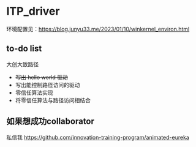 # ITP_driver
环境配置见：https://blog.junyu33.me/2023/01/10/winkernel_environ.html

## to-do list
大创大致路径
- ~~写出 hello world 驱动~~
- 写出能控制路径访问的驱动
- 零信任算法实现
- 将零信任算法与路径访问相结合

## 如果想成功collaborator

私信我
https://github.com/innovation-training-program/animated-eureka
